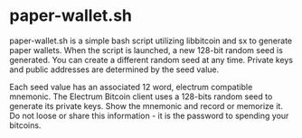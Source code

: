 paper-wallet.sh
===============

paper-wallet.sh is a simple bash script utilizing libbitcoin and sx to generate paper wallets. When the script is launched, a new 128-bit random seed is generated. You can create a different random seed at any time. Private keys and public addresses are determined by the seed value. 

Each seed value has an associated 12 word, electrum compatible mnemonic. The Electrum Bitcoin client uses a 128-bits random seed to generate its private keys. Show the mnemonic and record or memorize it. Do not loose or share this information - it is the password to spending your bitcoins.

